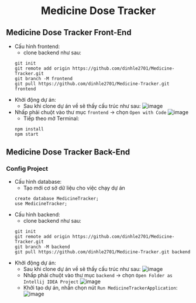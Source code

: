<h1 align="center">Medicine Dose Tracker</h1>

<h2 align="left">Medicine Dose Tracker Front-End</h2>

- Cấu hình frontend:
   - clone backend như sau:
   ```
   git init
   git remote add origin https://github.com/dinhle2701/Medicine-Tracker.git
   git branch -M frontend
   git pull https://github.com/dinhle2701/Medicine-Tracker.git frontend
- Khởi động dự án:
   - Sau khi clone dự án về sẽ thấy cấu trúc như sau: 
![image](https://github.com/user-attachments/assets/fc62d23d-4e71-4a30-a89e-49c52042fa34)
- Nhấp phải chuột vào thư mục `frontend` -> chọn `Open with Code`
![image](https://github.com/user-attachments/assets/6b712bc8-3673-4ec8-ad50-7cbc4a4925c8)
   - Tiếp theo mở Terminal:
   ```
   npm install
   npm start
   ``` 


<h2 align="left">Medicine Dose Tracker Back-End</h2>

<h3>Config Project</h3>

- Cấu hình database:
   - Tạo mới cơ sở dữ liệu cho việc chạy dự án
    ``` 
    create database MedicineTracker;
    use MedicineTracker; 
    ```
- Cấu hình backend:
   - clone backend như sau:
   ```
   git init
   git remote add origin https://github.com/dinhle2701/Medicine-Tracker.git
   git branch -M backend
   git pull https://github.com/dinhle2701/Medicine-Tracker.git backend
- Khởi động dự án:
   - Sau khi clone dự án về sẽ thấy cấu trúc như sau: 
![image](https://github.com/user-attachments/assets/2598306c-1f42-4567-94e9-f5fe788eb6c2)
   - Nhấp phải chuột vào thư mục `backend` -> chọn `Open Folder as Intellij IDEA Project` 
![image](https://github.com/user-attachments/assets/e4fbde14-4e37-4425-b4d1-2191294ba2ea)
   - Khởi tạo dự án, nhấn chọn nút `Run MedicineTrackerApplication`:
![image](https://github.com/user-attachments/assets/b54afaad-1b13-4340-a704-3dbe03823fe6)
